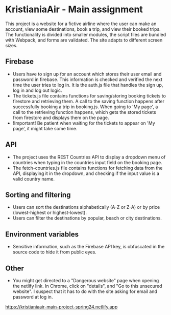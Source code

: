 # KristianiaAir - Main assignment

This project is a website for a fictive airline where the user can make an account, view some destinations, book a trip, and view their booked trips. The functionality is divided into smaller modules, the script files are bundled with Webpack, and forms are validated. The site adapts to different screen sizes.

## Firebase
* Users have to sign up for an account which stores their user email and password in firebase. This information is checked and verified the next time the user tries to log in. It is the auth.js file that handles the sign up, log in and log out logic.
* The tickets.js file contains functions for saving/storing booking tickets to firestore and retrieving them. A call to the saving function happens after successfully booking a trip in booking.js. When going to 'My page', a call to the retrieving function happens, which gets the stored tickets from firestore and displays them on the page. 
* !Important! Be patient when waiting for the tickets to appear on 'My page', it might take some time.

## API
* The project uses the REST Countries API to display a dropdown menu of countries when typing in the countries input field on the booking page. 
* The fetch-countries.js file contains functions for fetching data from the API, displaying it in the dropdown, and checking if the input value is a valid country name. 

## Sorting and filtering
* Users can sort the destinations alphabetically (A-Z or Z-A) or by price (lowest-highest or highest-lowest).
* Users can filter the destinations by popular, beach or city destinations.

## Environment variables
* Sensitive information, such as the Firebase API key, is obfuscated in the source code to hide it from public eyes.

## Other
* You might get directed to a "Dangerous website" page when opening the netlify link. In Chrome, click on "details", and "Go to this unsecured website". I suspect that it has to do with the site asking for email and password at log in. 

https://kristianiaair-main-project-spring24.netlify.app 




